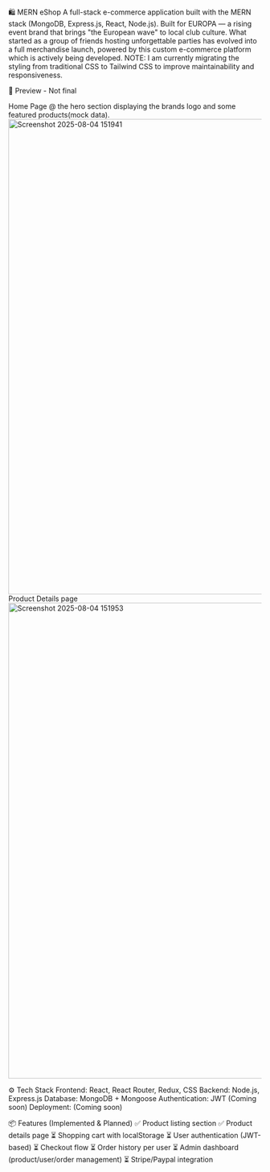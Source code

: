 🛍️ MERN eShop
  A full-stack e-commerce application built with the MERN stack (MongoDB, Express.js, React, Node.js).
  Built for EUROPA — a rising event brand that brings "the European wave" to local club culture. What started as a group of        friends hosting unforgettable parties has evolved into a full merchandise launch, powered by this custom e-commerce platform     which is actively being developed.
	NOTE: I am currently migrating the styling from traditional CSS to Tailwind CSS to improve maintainability and responsiveness.

📸 Preview - Not final 

Home Page @ the hero section displaying the brands logo and some featured products(mock data).
<img width="1899" height="944" alt="Screenshot 2025-08-04 151941" src="https://github.com/user-attachments/assets/2999d873-0d50-476d-ba7c-8d9ce3c70b40" />
Product Details page 
<img width="1918" height="945" alt="Screenshot 2025-08-04 151953" src="https://github.com/user-attachments/assets/fc088369-0b86-47aa-9087-774d380ed6aa" />

⚙️ Tech Stack 
	Frontend: React, React Router, Redux, CSS
	Backend: Node.js, Express.js
	Database: MongoDB + Mongoose
	Authentication: JWT (Coming soon)
	Deployment: (Coming soon)

📦 Features (Implemented & Planned)
	✅ Product listing section
	✅ Product details page
	⏳ Shopping cart with localStorage
	⏳ User authentication (JWT-based)
	⏳ Checkout flow
 	⏳ Order history per user
	⏳ Admin dashboard (product/user/order management)
 	⏳ Stripe/Paypal integration
